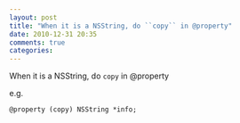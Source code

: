 ```yaml
---
layout: post
title: "When it is a NSString, do ``copy`` in @property"
date: 2010-12-31 20:35
comments: true
categories: 
---
```


When it is a NSString, do ``copy`` in @property


e.g.


``@property (copy) NSString *info;``

